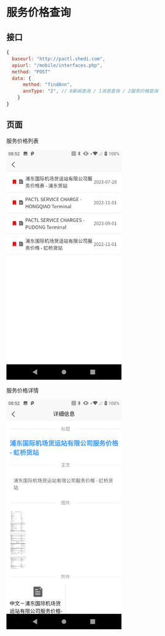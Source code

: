 # 服务价格查询

##  接口

```javascript
{
  baseurl: "http://pactl.shedi.com",
  apiurl: "/mobile/interfaces.php",
  method: "POST"
  data: {
      method: "findAnn",
      annType: "2", // 0新闻查询 / 1消息查询 / 2服务价格查询
    }
}
```

## 页面

服务价格列表

<img src="/public/query/price.png" width="300"/>

服务价格详情

<img src="/public/query/price-detail.png" width="300"/>